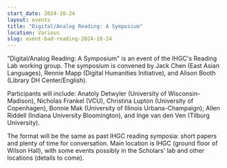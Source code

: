 ```yaml
---
start_date: 2024-10-24
layout: events
title: "Digital/Analog Reading: A Symposium"
location: Various
slug: event-bad-reading-2024-10-24
---
```


“Digital/Analog Reading: A Symposium" is an event of the IHGC's Reading Lab working group. The symposium is convened by Jack Chen (East Asian Languages), Rennie Mapp (Digital Humanities Initiative), and Alison Booth (Library DH Center/English). 

Participants will include: Anatoly Detwyler (University of Wisconsin-Madison), Nicholas Frankel (VCU), Christina Lupton (University of Copenhagen), Bonnie Mak (University of Illinois Urbana-Champaign); Allen Riddell (Indiana University Bloomington), and Inge van den Ven (Tilburg University).

The format will be the same as past IHGC reading symposia: short papers and plenty of time for conversation. Main location is IHGC (ground floor of Wilson Hall), with some events possibly in the Scholars' lab and other locations (details to come).
